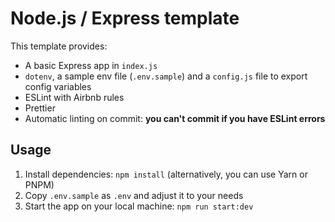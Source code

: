 # Node.js / Express template

This template provides:

- A basic Express app in `index.js`
- `dotenv`, a sample env file (`.env.sample`) and a `config.js` file to export config variables
- ESLint with Airbnb rules
- Prettier
- Automatic linting on commit: **you can't commit if you have ESLint errors**

## Usage

1. Install dependencies: `npm install` (alternatively, you can use Yarn or PNPM)
2. Copy `.env.sample` as `.env` and adjust it to your needs
3. Start the app on your local machine: `npm run start:dev`
